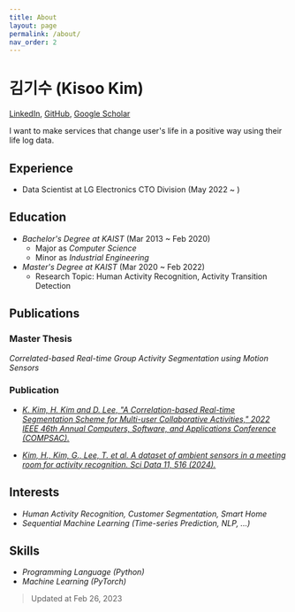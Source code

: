 ```yaml
---
title: About
layout: page
permalink: /about/
nav_order: 2
---
```


# 김기수 (Kisoo Kim)
[LinkedIn](https://www.linkedin.com/in/kroonerkim/), [GitHub](https://github.com/krooner), [Google Scholar](https://scholar.google.com/citations?user=2YxNtlIAAAAJ&hl=en)

I want to make services that change user's life in a positive way using their life log data.

## Experience
- Data Scientist at LG Electronics CTO Division (May 2022 ~ )

## Education
- _Bachelor's Degree at KAIST_ (Mar 2013 ~ Feb 2020)
    - Major as _Computer Science_
    - Minor as _Industrial Engineering_
- _Master's Degree at KAIST_ (Mar 2020 ~ Feb 2022)
    - Research Topic: Human Activity Recognition, Activity Transition Detection

## Publications
### Master Thesis
_Correlated-based Real-time Group Activity Segmentation using Motion Sensors_

### Publication 
- [_K. Kim, H. Kim and D. Lee, "A Correlation-based Real-time Segmentation Scheme for Multi-user Collaborative Activities," 2022 IEEE 46th Annual Computers, Software, and Applications Conference (COMPSAC)._](https://doi.org/10.1109/COMPSAC54236.2022.00150)

- [_Kim, H., Kim, G., Lee, T. et al. A dataset of ambient sensors in a meeting room for activity recognition. Sci Data 11, 516 (2024)._](https://doi.org/10.1038/s41597-024-03344-7)

## Interests
- _Human Activity Recognition, Customer Segmentation, Smart Home_
- _Sequential Machine Learning (Time-series Prediction, NLP, ...)_

## Skills
- _Programming Language (Python)_
- _Machine Learning (PyTorch)_

> Updated at Feb 26, 2023